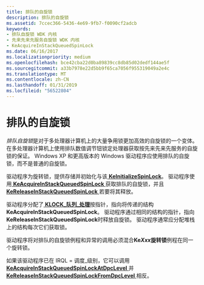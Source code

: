 ```yaml
---
title: 排队的自旋锁
description: 排队的自旋锁
ms.assetid: 7ccec366-5436-4e69-9fb7-f0090cf2adcb
keywords:
- 排队自旋锁 WDK 内核
- 先来先来先服务自旋锁 WDK 内核
- KeAcquireInStackQueuedSpinLock
ms.date: 06/16/2017
ms.localizationpriority: medium
ms.openlocfilehash: bce42cba22d0ba89839cc8db85d02dedf144ae5f
ms.sourcegitcommit: a33b7978e22d5bb9f65ca7056f955319049a2e4c
ms.translationtype: MT
ms.contentlocale: zh-CN
ms.lasthandoff: 01/31/2019
ms.locfileid: "56522804"
---
```

# <a name="queued-spin-locks"></a>排队的自旋锁





*排队自旋锁*是对于多处理器计算机上的大量争用锁更加高效的自旋锁的一个变体。 在多处理器计算机上使用排队数值调节钮锁定处理器获取按先来先来先服务的自旋锁的保证。 Windows XP 和更高版本的 Windows 驱动程序应使用排队的自旋锁，而不是普通的自旋锁。

驱动程序为旋转锁，提供存储并初始化与该[ **KeInitializeSpinLock**](https://msdn.microsoft.com/library/windows/hardware/ff552160)。 驱动程序使用[ **KeAcquireInStackQueuedSpinLock** ](https://msdn.microsoft.com/library/windows/hardware/ff551899)获取排队的自旋锁，并且[ **KeReleaseInStackQueuedSpinLock** ](https://msdn.microsoft.com/library/windows/hardware/ff553130)若要将其释放。

驱动程序分配了[ **KLOCK\_队列\_处理**](https://msdn.microsoft.com/library/windows/hardware/ff554247)按指针，指向将传递的结构**KeAcquireInStackQueuedSpinLock**。 驱动程序通过相同的结构的指针，指向**KeReleaseInStackQueuedSpinLock**时释放自旋锁。 驱动程序通常应分配堆栈上的结构每次它们获取锁。

驱动程序将对排队的自旋锁例程和异常的调用必须混合**Ke*Xxx*旋转锁**例程在同一个旋转锁。

如果该驱动程序已在 IRQL = 调度\_级别，它可以调用[ **KeAcquireInStackQueuedSpinLockAtDpcLevel** ](https://msdn.microsoft.com/library/windows/hardware/ff551908)并[ **KeReleaseInStackQueuedSpinLockFromDpcLevel** ](https://msdn.microsoft.com/library/windows/hardware/ff553137)相反。

 

 




